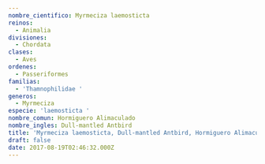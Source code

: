 ```yaml
---
nombre_cientifico: Myrmeciza laemosticta
reinos:
  - Animalia
divisiones:
  - Chordata
clases:
  - Aves
ordenes:
  - Passeriformes
familias:
  - 'Thamnophilidae '
generos:
  - Myrmeciza
especie: 'laemosticta '
nombre_comun: Hormiguero Alimaculado
nombre_ingles: Dull-mantled Antbird
title: 'Myrmeciza laemosticta, Dull-mantled Antbird, Hormiguero Alimaculado'
draft: false
date: 2017-08-19T02:46:32.000Z
---
```


